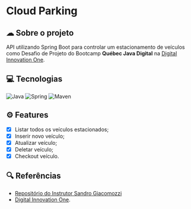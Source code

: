 # Cloud Parking

## ☁ Sobre o projeto
API utilizando Spring Boot para controlar um estacionamento de veículos como Desafio de Projeto do Bootcamp **Québec Java Digital** na [Digital Innovation One](https://www.dio.me/).

## 💻 Tecnologias
![Java](https://img.shields.io/badge/Java-000?style=for-the-badge&logo=java&logoColor=7520FF)
![Spring](https://img.shields.io/badge/Spring-000?style=for-the-badge&logo=spring&logoColor=7520FF)
![Maven](https://img.shields.io/badge/Maven-000?style=for-the-badge&logo=apache-maven&logoColor=7520FF)

## ⚙ Features
- [x] Listar todos os veículos estacionados;
- [x] Inserir novo veículo;
- [x] Atualizar veículo;
- [x] Deletar veículo;
- [x] Checkout veículo.

## 🔍 Referências
- [Repositório do Instrutor Sandro Giacomozzi](https://github.com/sandrogiacom/cloud-parking)
- [Digital Innovation One](https://www.dio.me/).
